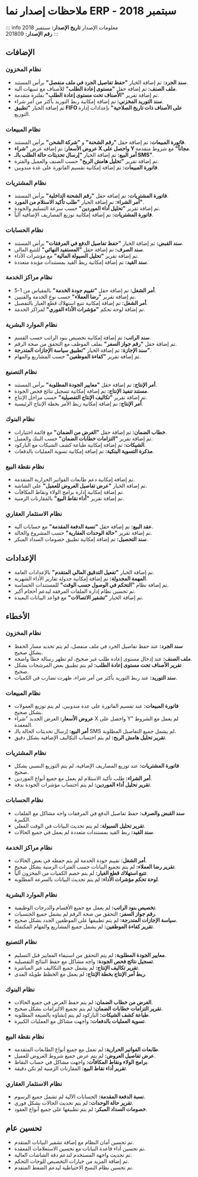 <rtl>

# ملاحظات إصدار نما ERP - سبتمبر 2018

::: info معلومات الإصدار
**تاريخ الإصدار:** سبتمبر 2018  
**رقم الإصدار:** 201809
:::

## الإضافات

### نظام المخزون
- **سند الجرد:** تم إضافة الخيار **"حفظ تفاصيل الجرد في ملف منفصل"** برأس المستند.
- **ملف الصنف:** تم إضافة حقل **"مستوى إعادة الطلب"** للأصناف مع تنبيهات آلية.
- تم إضافة تقرير **"الأصناف تحت مستوى إعادة الطلب"** بفلترة متقدمة.
- **سند التوريد المخزني:** تم إضافة إمكانية ربط التوريد بأكثر من أمر شراء.
- تم إضافة الخيار **"تطبيق FIFO على الأصناف ذات تاريخ الصلاحية"** بإعدادات إدارة التوزيع.

### نظام المبيعات
- **فاتورة المبيعات:** تم إضافة حقل **"رقم الشحنة"** و **"شركة الشحن"** برأس المستند.
- **عروض الأسعار:** تم إضافة عرض **"شراء X واحصل على Y مجاناً"** مع شروط متقدمة.
- **أمر البيع:** تم إضافة الخيار **"إرسال تحديثات حالة الطلب بالـ SMS"**.
- تم إضافة تقرير **"تحليل هامش الربح"** حسب الصنف والعميل والفترة.
- **فاتورة المبيعات:** تم إضافة إمكانية تقسيم الفاتورة على عدة مندوبين.

### نظام المشتريات
- **فاتورة المشتريات:** تم إضافة حقل **"رقم الشحنة الداخلية"** برأس المستند.
- **أمر الشراء:** تم إضافة الخيار **"طلب تأكيد الاستلام من المورد"**.
- تم إضافة تقرير **"تحليل أداء الموردين"** حسب سرعة التسليم والجودة.
- **فاتورة المشتريات:** تم إضافة إمكانية توزيع المصاريف الإضافية آلياً.

### نظام الحسابات
- **سند القبض:** تم إضافة الخيار **"حفظ تفاصيل الدفع في المرفقات"** برأس المستند.
- **سند الصرف:** تم إضافة حقل **"المستفيد النهائي"** للتتبع المالي.
- تم إضافة تقرير **"تحليل السيولة المالية"** مع مؤشرات الأداء.
- **سند القيد:** تم إضافة إمكانية ربط القيد بمستندات مؤيدة متعددة.

### نظام مراكز الخدمة
- **أمر الشغل:** تم إضافة حقل **"تقييم جودة الخدمة"** بالمقياس من 1-5.
- تم إضافة تقرير **"رضا العملاء"** حسب نوع الخدمة والفنيين.
- **أمر الشغل:** تم إضافة إمكانية تتبع استهلاك قطع الغيار بالتفصيل.
- تم إضافة لوحة تحكم **"مؤشرات الأداء الفوري"** لمراكز الخدمة.

### نظام الموارد البشرية
- **سند الراتب:** تم إضافة إمكانية تخصيص بنود الراتب حسب القسم.
- تم إضافة حقل **"رقم جواز السفر"** بملف الموظف مع التحقق من صحة الرقم.
- **سند الإجازة:** تم إضافة الخيار **"تطبيق سياسة الإجازات المتدرجة"**.
- تم إضافة تقرير **"كفاءة الموظفين"** حسب المشاريع والمهام.

### نظام التصنيع
- **أمر الإنتاج:** تم إضافة حقل **"معايير الجودة المطلوبة"** برأس المستند.
- **مستند تنفيذ الإنتاج:** تم إضافة إمكانية تسجيل نتائج فحص الجودة.
- تم إضافة تقرير **"تكاليف الإنتاج التفصيلية"** حسب مراحل الإنتاج.
- **أمر الإنتاج:** تم إضافة إمكانية ربط الأمر بخطة الإنتاج الرئيسية.

### نظام البنوك
- **خطاب الضمان:** تم إضافة حقل **"الغرض من الضمان"** مع قائمة اختيارات.
- تم إضافة تقرير **"التزامات خطابات الضمان"** حسب البنك والعميل.
- **الشيكات:** تم إضافة إمكانية طباعة كشف الشيكات مع الباركود.
- **مذكرة التسوية البنكية:** تم إضافة إمكانية تسوية العمليات بالدفعات.

### نظام نقطة البيع
- تم إضافة إمكانية دعم طابعات الفواتير الحرارية المتقدمة.
- تم إضافة الخيار **"عرض تفاصيل العروض للعميل"** على الشاشة.
- تم إضافة إمكانية إدارة برامج الولاء ونقاط المكافآت.
- تم إضافة تقرير **"أداء نقاط البيع"** بالمقارنات الزمنية.

### نظام الاستثمار العقاري
- **عقد البيع:** تم إضافة حقل **"نسبة الدفعة المقدمة"** مع حسابات آلية.
- تم إضافة تقرير **"حالة الوحدات العقارية"** حسب المشروع والحالة.
- **سند التحصيل:** تم إضافة إمكانية تطبيق خصومات السداد المبكر.

## الإعدادات

- تم إضافة الخيار **"تفعيل التدقيق المالي المتقدم"** بالإعدادات العامة.
- **المهمة المجدولة:** تم إضافة إمكانية جدولة تقارير الأداء الشهرية.
- تم إضافة نظام **"التحكم في الوصول حسب الوقت"** للمستندات الحساسة.
- تم تحسين نظام إدارة الملفات المرفقة ليدعم أحجام أكبر.
- تم إضافة الخيار **"تشفير الاتصالات"** مع قواعد البيانات البعيدة.

## الأخطاء

### نظام المخزون
- **سند الجرد:** عند حفظ تفاصيل الجرد في ملف منفصل، لم يتم تحديد مسار الحفظ بشكل صحيح.
- **ملف الصنف:** عند إدخال مستوى إعادة طلب غير صحيح، لم تظهر رسالة خطأ واضحة.
- **تقرير الأصناف تحت مستوى إعادة الطلب:** لم يتم تطبيق بعض المرشحات بشكل صحيح.
- **سند التوريد:** عند ربط التوريد بأكثر من أمر شراء، ظهرت تضارب في الكميات.

### نظام المبيعات
- **فاتورة المبيعات:** عند تقسيم الفاتورة على عدة مندوبين، لم يتم توزيع العمولات بشكل صحيح.
- **عروض الأسعار:** العرض الجديد "شراء X واحصل على Y" لم يعمل مع الشروط المعقدة.
- **أمر البيع:** إرسال تحديثات الحالة بالـ SMS لم يشمل جميع التفاصيل المطلوبة.
- **تقرير تحليل هامش الربح:** لم يتم احتساب التكاليف الإضافية بشكل دقيق.

### نظام المشتريات
- **فاتورة المشتريات:** عند توزيع المصاريف الإضافية، لم يتم التوزيع النسبي بشكل صحيح.
- **أمر الشراء:** طلب تأكيد الاستلام لم يعمل مع جميع أنواع الموردين.
- **تقرير تحليل أداء الموردين:** لم يتم احتساب مؤشرات الجودة بدقة.

### نظام الحسابات
- **سند القبض والصرف:** حفظ تفاصيل الدفع في المرفقات واجه مشاكل مع الملفات الكبيرة.
- **تقرير تحليل السيولة:** لم يتم تحديث البيانات في الوقت الفعلي.
- **سند القيد:** ربط القيد بمستندات متعددة لم يعمل في جميع الحالات.

### نظام مراكز الخدمة
- **أمر الشغل:** تقييم جودة الخدمة لم يتم حفظه في بعض الحالات.
- **تقرير رضا العملاء:** لم يتم تجميع البيانات حسب الفترات الزمنية بشكل صحيح.
- **تتبع استهلاك قطع الغيار:** لم يتم خصم الكميات من المخزون آلياً.
- **لوحة تحكم مؤشرات الأداء:** لم يتم تحديث البيانات بالسرعة المطلوبة.

### نظام الموارد البشرية
- **تخصيص بنود الراتب:** لم يعمل مع جميع الأقسام والدرجات الوظيفية.
- **رقم جواز السفر:** التحقق من صحة الرقم لم يشمل جميع الجنسيات.
- **سياسة الإجازات المتدرجة:** لم يتم تطبيقها على الموظفين الجدد بشكل صحيح.
- **تقرير كفاءة الموظفين:** لم يشمل جميع المشاريع والمهام المكتملة.

### نظام التصنيع
- **معايير الجودة المطلوبة:** لم يتم التحقق من استيفاء المعايير قبل التسليم.
- **تسجيل نتائج فحص الجودة:** واجه مشاكل مع حفظ النتائج التفصيلية.
- **تقرير تكاليف الإنتاج:** لم يشمل جميع التكاليف غير المباشرة.
- **ربط أمر الإنتاج بخطة الإنتاج:** لم يعمل مع الخطط طويلة المدى.

### نظام البنوك
- **الغرض من خطاب الضمان:** لم يتم حفظ الغرض في جميع الحالات.
- **تقرير التزامات خطابات الضمان:** لم يتم تجميع الالتزامات بشكل صحيح.
- **طباعة كشف الشيكات:** الباركود لم يتم إنشاؤه بالصيغة المطلوبة.
- **تسوية العمليات بالدفعات:** واجهت مشاكل مع العمليات الكبيرة.

### نظام نقطة البيع
- **طابعات الفواتير الحرارية:** لم تعمل مع جميع أنواع الطابعات المتقدمة.
- **عرض تفاصيل العروض:** لم يتم عرض جميع شروط العروض للعميل.
- **برامج الولاء ونقاط المكافآت:** واجهت مشاكل في حساب النقاط.
- **تقرير أداء نقاط البيع:** المقارنات الزمنية لم تكن دقيقة.

### نظام الاستثمار العقاري
- **نسبة الدفعة المقدمة:** الحسابات الآلية لم تشمل جميع الرسوم.
- **تقرير حالة الوحدات:** لم يتم تحديث الحالات بشكل فوري.
- **خصومات السداد المبكر:** لم يتم تطبيقها على جميع أنواع العقود.

## تحسين عام

- تم تحسين أمان النظام مع إضافة تشفير البيانات المتقدم.
- تم تحسين أداء قاعدة البيانات مع تحسين الاستعلامات المعقدة.
- تم تحديث واجهة المستخدم لتدعم دقة الشاشات العالية.
- تم إضافة المزيد من خيارات التخصيص للوحات التحكم.
- تم تحسين نظام النسخ الاحتياطية ليدعم الضغط المتقدم.

</rtl>